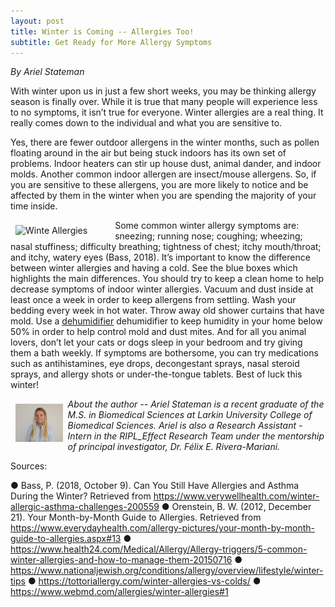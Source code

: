 ```yaml
---
layout: post
title: Winter is Coming -- Allergies Too!
subtitle: Get Ready for More Allergy Symptoms
---
```


*By Ariel Stateman*
 
With winter upon us in just a few short weeks, you may be thinking allergy season is finally over. While it is true that many people will experience less to no symptoms, it isn’t true for everyone. Winter allergies are a real thing. It really comes down to the individual and what you are sensitive to.  
 
Yes, there are fewer outdoor allergens in the winter months, such as pollen floating around in the air but being stuck indoors has its own set of problems. Indoor heaters can stir up house dust, animal dander, and indoor molds. Another common indoor allergen are insect/mouse allergens. So, if you are sensitive to these allergens, you are more likely to notice and be affected by them in the winter when you are spending the majority of your time inside.

<img src="winter-allergies.png" alt="Winte Allergies" align="left" style="width: 30%; height: 30%; margin:8px">
<p>Some common winter allergy symptoms are: sneezing; running nose; coughing; wheezing; nasal stuffiness; difficulty breathing; tightness of chest; itchy mouth/throat; and itchy, watery eyes (Bass, 2018). It’s important to know the difference between winter allergies and having a cold. See the blue boxes which highlights the main differences. You should try to keep a clean home to help decrease symptoms of indoor winter allergies. Vacuum and dust inside at least once a week in order to keep allergens from settling. Wash your bedding every week in hot water. Throw away old shower curtains that have mold. Use a <a href="https://www.amazon.com/s/ref=nb_sb_noss_2?url=search-alias%3Daps&field-keywords=dehumidifier&sprefix=dehum%2Caps%2C166&crid=EDH1Y84ZHS26" targettarget="_blank"> dehumidifier</a> dehumidifier to keep humidity in your home below 50% in order to help control mold and dust mites. And for all you animal lovers, don’t let your cats or dogs sleep in your bedroom and try giving them a bath weekly. If symptoms are bothersome, you can try medications such as antihistamines, eye drops, decongestant sprays, nasal steroid sprays, and allergy shots or under-the-tongue tablets. Best of luck this winter!  </p>

<img src="/img/Ariel.jpg" alt="Ariel Stateman" align="left" style="width: 15%; height: 15%; margin:8px">
<p><i>About the author -- Ariel Stateman is a recent graduate of the M.S. in Biomedical Sciences at Larkin University College of Biomedical Sciences. Ariel is also a Research Assistant - Intern in the RIPL_Effect Research Team under the mentorship of principal investigator, Dr. Félix E. Rivera-Mariani.  </i></p>


Sources: 
 
●	Bass, P. (2018, October 9). Can You Still Have Allergies and Asthma During the Winter? Retrieved from https://www.verywellhealth.com/winter-allergic-asthma-challenges-200559
●	Orenstein, B. W. (2012, December 21). Your Month-by-Month Guide to Allergies. Retrieved from https://www.everydayhealth.com/allergy-pictures/your-month-by-month-guide-to-allergies.aspx#13
●	https://www.health24.com/Medical/Allergy/Allergy-triggers/5-common-winter-allergies-and-how-to-manage-them-20150716
●	https://www.nationaljewish.org/conditions/allergy/overview/lifestyle/winter-tips
●	https://tottoriallergy.com/winter-allergies-vs-colds/
●	https://www.webmd.com/allergies/winter-allergies#1


